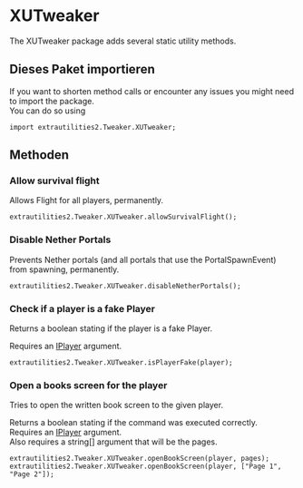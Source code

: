 # XUTweaker

The XUTweaker package adds several static utility methods.

## Dieses Paket importieren

If you want to shorten method calls or encounter any issues you might need to import the package.  
You can do so using

    import extrautilities2.Tweaker.XUTweaker;
    

## Methoden

### Allow survival flight

Allows Flight for all players, permanently.

    extrautilities2.Tweaker.XUTweaker.allowSurvivalFlight();
    

### Disable Nether Portals

Prevents Nether portals (and all portals that use the PortalSpawnEvent) from spawning, permanently.

    extrautilities2.Tweaker.XUTweaker.disableNetherPortals();
    

### Check if a player is a fake Player

Returns a boolean stating if the player is a fake Player.

Requires an [IPlayer](/Vanilla/Players/IPlayer) argument.

    extrautilities2.Tweaker.XUTweaker.isPlayerFake(player);
    

### Open a books screen for the player

Tries to open the written book screen to the given player.

Returns a boolean stating if the command was executed correctly.  
Requires an [IPlayer](/Vanilla/Players/IPlayer) argument.  
Also requires a string[] argument that will be the pages.

    extrautilities2.Tweaker.XUTweaker.openBookScreen(player, pages);
    extrautilities2.Tweaker.XUTweaker.openBookScreen(player, ["Page 1", "Page 2"]);